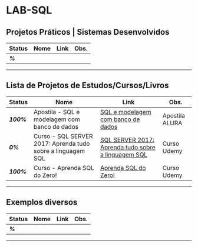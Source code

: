 # LAB-SQL

## Projetos Práticos | Sistemas Desenvolvidos

| **Status**  | **Nome**  | **Link**  | **Obs.**  |
|---|---|---|---|
| **_%_** |   | []()  |   |

------------

## Lista de Projetos de Estudos/Cursos/Livros

| **Status**  | **Nome**  | **Link**  | **Obs.**  |
|---|---|---|---|
| **_100%_** |  Apostila - SQL e modelagem com banco de dados  | [ SQL e modelagem com banco de dados](https://github.com/josemalcher/SQL-e-Modelagem-com-Banco-de-Dados-Livro-Alura)  | Apostila ALURA  |
| **_0%_** |  Curso - SQL SERVER 2017: Aprenda tudo sobre a linguagem SQL  | [ SQL SERVER 2017: Aprenda tudo sobre a linguagem SQL](https://github.com/josemalcher/SQL-SERVER-2017-Aprenda-tudo-sobre-a-linguagem-SQL)  | Curso Udemy  |
| **_100%_** |  Curso - Aprenda SQL do Zero!  | [ Aprenda SQL do Zero!](https://github.com/josemalcher/Udemy-Aprenda-SQL-do-Zero)  | Curso Udemy  |

------------

## Exemplos diversos

| **Status**  | **Nome**  | **Link**  | **Obs.**  |
|---|---|---|---|
| **_%_** |   | []()  |   |

------------